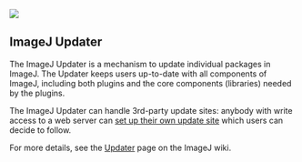 [![](https://travis-ci.org/imagej/imagej-updater.svg?branch=master)](https://travis-ci.org/imagej/imagej-updater)

ImageJ Updater
--------------

The ImageJ Updater is a mechanism to update individual packages in ImageJ. The
Updater keeps users up-to-date with all components of ImageJ, including both
plugins and the core components (libraries) needed by the plugins.

The ImageJ Updater can handle 3rd-party update sites: anybody with write access
to a web server can [set up their own update
site](http://wiki.imagej.net/How_to_set_up_and_populate_an_update_site) which
users can decide to follow.

For more details, see the [Updater](http://wiki.imagej.net/Updater) page on the
ImageJ wiki.
